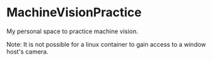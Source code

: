 # MachineVisionPractice
My personal space to practice machine vision.

Note: It is not possible for a linux container to gain access to a window host's camera.
